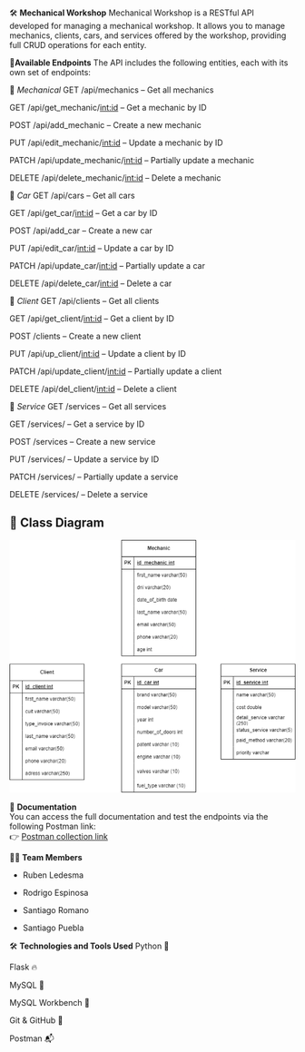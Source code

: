 🛠️ **Mechanical Workshop**
Mechanical Workshop is a RESTful API developed for managing a mechanical workshop. It allows you to manage mechanics, clients, cars, and services offered by the workshop, providing full CRUD operations for each entity.

🚀**Available Endpoints**
The API includes the following entities, each with its own set of endpoints:

🔧 *Mechanical*
GET /api/mechanics – Get all mechanics

GET /api/get_mechanic/<int:id> – Get a mechanic by ID

POST /api/add_mechanic – Create a new mechanic

PUT /api/edit_mechanic/<int:id> – Update a mechanic by ID

PATCH /api/update_mechanic/<int:id> – Partially update a mechanic

DELETE /api/delete_mechanic/<int:id> – Delete a mechanic

🚗 *Car*
GET /api/cars – Get all cars

GET /api/get_car/<int:id> – Get a car by ID

POST /api/add_car – Create a new car

PUT /api/edit_car/<int:id> – Update a car by ID

PATCH /api/update_car/<int:id> – Partially update a car

DELETE /api/delete_car/<int:id> – Delete a car

👤 *Client*
GET /api/clients – Get all clients

GET /api/get_client/<int:id> – Get a client by ID

POST /clients – Create a new client

PUT /api/up_client/<int:id> – Update a client by ID

PATCH /api/update_client/<int:id> – Partially update a client

DELETE /api/del_client/<int:id> – Delete a client

🧾 *Service*
GET /services – Get all services

GET /services/<id> – Get a service by ID

POST /services – Create a new service

PUT /services/<id> – Update a service by ID

PATCH /services/<id> – Partially update a service

DELETE /services/<id> – Delete a service

## 🧩 **Class Diagram**

![Class Diagram](docs/Taller.drawio.png)

📄 **Documentation**  
You can access the full documentation and test the endpoints via the following Postman link:  
👉 [Postman collection link]([https://www.postman.com/tu-enlace-aqui](https://documenter.getpostman.com/view/31369461/2sB2iwEEK6#93ea0eaa-017c-4b6d-9cc9-f41b0f985855))

🧑‍💻 **Team Members**
- Ruben Ledesma

- Rodrigo Espinosa

- Santiago Romano

- Santiago Puebla

🛠️ **Technologies and Tools Used**
Python 🐍

Flask 🔥

MySQL 🐬

MySQL Workbench 🧰

Git & GitHub 🔧

Postman 📬
